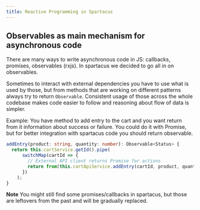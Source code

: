 ```yaml
---
title: Reactive Programming in Spartacus
---
```


## Observables as main mechanism for asynchronous code

There are many ways to write asynchronous code in JS: callbacks, promises, observables (rxjs). In spartacus we decided to go all in on observables.

Sometimes to interact with external dependencies you have to use what is used by those, but from methods that are working on different patterns always try to return `Observable`. Consistent usage of those across the whole codebase makes code easier to follow and reasoning about flow of data is simpler.

Example:
You have method to add entry to the cart and you want return from it information about success or failure.
You could do it with Promise, but for better integration with spartacus code you should return observable.

```typescript
addEntry(product: string, quantity: number): Observable<Status> {
  return this.cartService.getId().pipe(
      switchMap(cartId => {
        // External API client returns Promise for actions
        return from(this.cartApiService.addEntry(cartId, product, quantity))
      })
    );
}
```

**Note** You might still find some promises/callbacks in spartacus, but those are leftovers from the past and will be gradually replaced.
